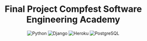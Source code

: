 <div align="center" style="padding-bottom: 20px">
    <h1>Final Project Compfest Software Engineering Academy </h1>
    <img alt="Python" src="https://img.shields.io/badge/python%20-%2314354C.svg?&style=for-the-badge&logo=python&logoColor=white"/>
    <img alt="Django" src="https://img.shields.io/badge/django%20-%23092E20.svg?&style=for-the-badge&logo=django&logoColor=white"/>
    <img alt="Heroku" src="https://img.shields.io/badge/Heroku-430098?style=for-the-badge&logo=heroku&logoColor=white">
    <img alt="PostgreSQL" src="https://img.shields.io/badge/PostgreSQL-316192?style=for-the-badge&logo=postgresql&logoColor=white"/>
</div>
